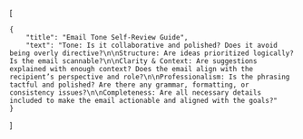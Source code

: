 [

    {
        "title": "Email Tone Self-Review Guide",
        "text": "Tone: Is it collaborative and polished? Does it avoid being overly directive?\n\nStructure: Are ideas prioritized logically? Is the email scannable?\n\nClarity & Context: Are suggestions explained with enough context? Does the email align with the recipient’s perspective and role?\n\nProfessionalism: Is the phrasing tactful and polished? Are there any grammar, formatting, or consistency issues?\n\nCompleteness: Are all necessary details included to make the email actionable and aligned with the goals?"
    }
]
